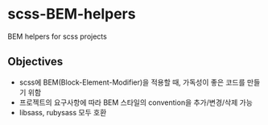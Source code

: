 # scss-BEM-helpers
BEM helpers for scss projects

## Objectives
- scss에 BEM(Block-Element-Modifier)을 적용할 때, 가독성이 좋은 코드를 만들기 위함
- 프로젝트의 요구사항에 따라 BEM 스타일의 convention을 추가/변경/삭제 가능
- libsass, rubysass 모두 호환 
